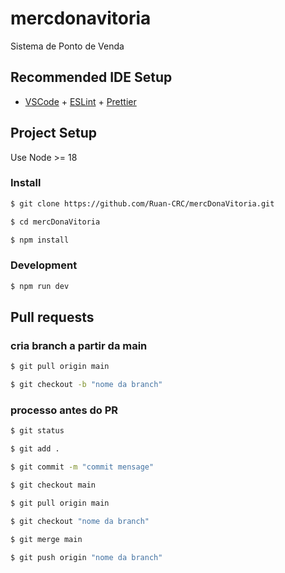 # mercdonavitoria

Sistema de Ponto de Venda

## Recommended IDE Setup

- [VSCode](https://code.visualstudio.com/) + [ESLint](https://marketplace.visualstudio.com/items?itemName=dbaeumer.vscode-eslint) + [Prettier](https://marketplace.visualstudio.com/items?itemName=esbenp.prettier-vscode)

## Project Setup

Use Node >= 18

### Install

```bash
$ git clone https://github.com/Ruan-CRC/mercDonaVitoria.git
```

```bash
$ cd mercDonaVitoria
```

```bash
$ npm install
```

### Development

```bash
$ npm run dev
```

## Pull requests

### cria branch a partir da main

```bash
$ git pull origin main
```

```bash
$ git checkout -b "nome da branch"
```

### processo antes do PR

```bash
$ git status
```

```bash
$ git add .
```

```bash
$ git commit -m "commit mensage"
```

```bash
$ git checkout main
```

```bash
$ git pull origin main
```

```bash
$ git checkout "nome da branch"
```

```bash
$ git merge main
```

```bash
$ git push origin "nome da branch"
```
